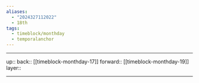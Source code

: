 ```yaml
---
aliases:
  - "2024327112022"
  - 18th
tags:
  - timeblock/monthday
  - temporalanchor
---
```




***

up:: 
back:: [[timeblock-monthday-17]]
forward:: [[timeblock-monthday-19]]
layer:: 

***

